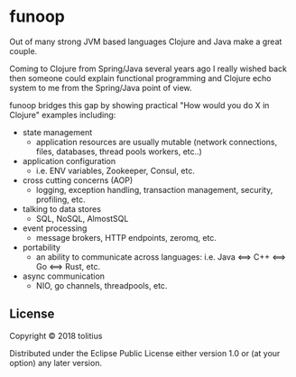 # funoop

Out of many strong JVM based languages Clojure and Java make a great couple.

Coming to Clojure from Spring/Java several years ago I really wished back then someone could explain functional programming and Clojure echo system to me from the Spring/Java point of view.

funoop bridges this gap by showing practical "How would you do X in Clojure" examples including:

* state management
  - application resources are usually mutable (network connections, files, databases, thread pools workers, etc..)
* application configuration
  - i.e. ENV variables, Zookeeper, Consul, etc.
* cross cutting concerns (AOP)
  - logging, exception handling, transaction management, security, profiling, etc.
* talking to data stores
  - SQL, NoSQL, AlmostSQL
* event processing
  - message brokers, HTTP endpoints, zeromq, etc.
* portability
  - an ability to communicate across languages: i.e. Java <==> C++ <==> Go <==> Rust, etc.
* async communication
  - NIO, go channels, threadpools, etc.

## License

Copyright © 2018 tolitius

Distributed under the Eclipse Public License either version 1.0 or (at your option) any later version.
